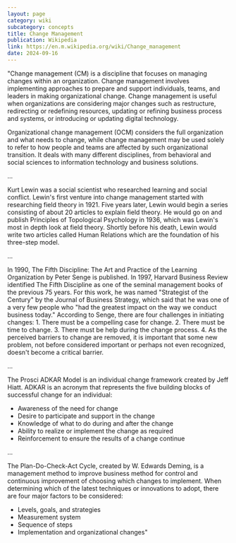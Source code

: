 ```yaml
---
layout: page
category: wiki
subcategory: concepts
title: Change Management
publication: Wikipedia
link: https://en.m.wikipedia.org/wiki/Change_management
date: 2024-09-16
---
```


"Change management (CM) is a discipline that focuses on managing changes within an organization. Change management involves implementing approaches to prepare and support individuals, teams, and leaders in making organizational change. Change management is useful when organizations are considering major changes such as restructure, redirecting or redefining resources, updating or refining business process and systems, or introducing or updating digital technology.

Organizational change management (OCM) considers the full organization and what needs to change, while change management may be used solely to refer to how people and teams are affected by such organizational transition. It deals with many different disciplines, from behavioral and social sciences to information technology and business solutions.

...

Kurt Lewin was a social scientist who researched learning and social conflict. Lewin's first venture into change management started with researching field theory in 1921. Five years later, Lewin would begin a series consisting of about 20 articles to explain field theory. He would go on and publish Principles of Topological Psychology in 1936, which was Lewin's most in depth look at field theory. Shortly before his death, Lewin would write two articles called Human Relations which are the foundation of his three-step model.

...

In 1990, The Fifth Discipline: The Art and Practice of the Learning Organization by Peter Senge is published. In 1997, Harvard Business Review identified The Fifth Discipline as one of the seminal management books of the previous 75 years. For this work, he was named "Strategist of the Century" by the Journal of Business Strategy, which said that he was one of a very few people who "had the greatest impact on the way we conduct business today." According to Senge, there are four challenges in initiating changes: 1. There must be a compelling case for change. 2. There must be time to change. 3. There must be help during the change process. 4. As the perceived barriers to change are removed, it is important that some new problem, not before considered important or perhaps not even recognized, doesn't become a critical barrier.

...

The Prosci ADKAR Model is an individual change framework created by Jeff Hiatt. ADKAR is an acronym that represents the five building blocks of successful change for an individual:

* Awareness of the need for change
* Desire to participate and support in the change
* Knowledge of what to do during and after the change
* Ability to realize or implement the change as required
* Reinforcement to ensure the results of a change continue

...

The Plan-Do-Check-Act Cycle, created by W. Edwards Deming, is a management method to improve business method for control and continuous improvement of choosing which changes to implement. When determining which of the latest techniques or innovations to adopt, there are four major factors to be considered:

* Levels, goals, and strategies
* Measurement system
* Sequence of steps
* Implementation and organizational changes"

